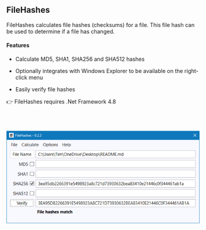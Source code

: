 ## FileHashes
FileHashes calculates file hashes (checksums) for a file. This file hash can be used to determine if a file has changed.

#### Features

* Calculate MD5, SHA1, SHA256 and SHA512 hashes

* Optionally integrates with Windows Explorer to be available on the right-click menu

* Easily verify file hashes

👉  FileHashes requires .Net Framework 4.8 
  
  <br/><br/>
  
![FileHashes screenshot](/Images/FileHashes1.png)
